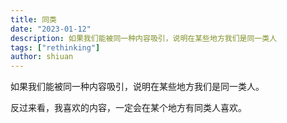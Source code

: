 ```yaml
---
title: 同类
date: "2023-01-12"
description: 如果我们能被同一种内容吸引，说明在某些地方我们是同一类人
tags: ["rethinking"]
author: shiuan
---
```



如果我们能被同一种内容吸引，说明在某些地方我们是同一类人。

反过来看，我喜欢的内容，一定会在某个地方有同类人喜欢。